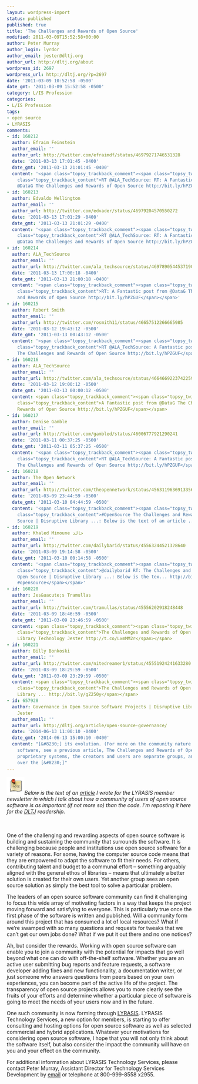 ```yaml
---
layout: wordpress-import
status: published
published: true
title: 'The Challenges and Rewards of Open Source'
modified: 2011-03-09T15:52:58+00:00
author: Peter Murray
author_login: lyrdor
author_email: jester@dltj.org
author_url: http://dltj.org/about
wordpress_id: 2697
wordpress_url: http://dltj.org/?p=2697
date: '2011-03-09 10:52:58 -0500'
date_gmt: '2011-03-09 15:52:58 -0500'
category: L/IS Profession
categories:
- L/IS Profession
tags:
- open source
- LYRASIS
comments:
- id: 160212
  author: Efraim Feinstein
  author_email: ''
  author_url: http://twitter.com/efraimdf/status/46979271746531328
  date: '2011-03-13 17:01:45 -0400'
  date_gmt: '2011-03-13 21:01:45 -0400'
  content: '<span class="topsy_trackback_comment"><span class="topsy_twitter_username"><span
    class="topsy_trackback_content">RT @ALA_TechSource: RT: A Fantastic post from
    @DataG The Challenges and Rewards of Open Source http://bit.ly/hPZGUF</span></span>'
- id: 160213
  author: Edvaldo Wellington
  author_email: ''
  author_url: http://twitter.com/edvader/status/46979204570550272
  date: '2011-03-13 17:01:29 -0400'
  date_gmt: '2011-03-13 21:01:29 -0400'
  content: '<span class="topsy_trackback_comment"><span class="topsy_twitter_username"><span
    class="topsy_trackback_content">RT @ALA_TechSource: RT: A Fantastic post from
    @DataG The Challenges and Rewards of Open Source http://bit.ly/hPZGUF</span></span>'
- id: 160214
  author: ALA_TechSource
  author_email: ''
  author_url: http://twitter.com/ala_techsource/status/46978905445371904
  date: '2011-03-13 17:00:18 -0400'
  date_gmt: '2011-03-13 21:00:18 -0400'
  content: '<span class="topsy_trackback_comment"><span class="topsy_twitter_username"><span
    class="topsy_trackback_content">RT: A Fantastic post from @DataG The Challenges
    and Rewards of Open Source http://bit.ly/hPZGUF</span></span>'
- id: 160215
  author: Robert Smith
  author_email: ''
  author_url: http://twitter.com/rosmith11/status/46657512266665985
  date: '2011-03-12 19:43:12 -0500'
  date_gmt: '2011-03-13 00:43:12 -0500'
  content: '<span class="topsy_trackback_comment"><span class="topsy_twitter_username"><span
    class="topsy_trackback_content">RT @ALA_TechSource: A Fantastic post from @DataG
    The Challenges and Rewards of Open Source http://bit.ly/hPZGUF</span></span>'
- id: 160216
  author: ALA_TechSource
  author_email: ''
  author_url: http://twitter.com/ala_techsource/status/46646692237422592
  date: '2011-03-12 19:00:12 -0500'
  date_gmt: '2011-03-13 00:00:12 -0500'
  content: <span class="topsy_trackback_comment"><span class="topsy_twitter_username"><span
    class="topsy_trackback_content">A Fantastic post from @DataG The Challenges and
    Rewards of Open Source http://bit.ly/hPZGUF</span></span>
- id: 160217
  author: Denise Gamble
  author_email: ''
  author_url: http://twitter.com/gambled/status/46006777921290241
  date: '2011-03-11 00:37:25 -0500'
  date_gmt: '2011-03-11 05:37:25 -0500'
  content: '<span class="topsy_trackback_comment"><span class="topsy_twitter_username"><span
    class="topsy_trackback_content">RT @ALA_TechSource: A Fantastic post from @DataG
    The Challenges and Rewards of Open Source http://bit.ly/hPZGUF</span></span>'
- id: 160218
  author: The Open Network
  author_email: ''
  author_url: http://twitter.com/theopennetwork/status/45631196369133568
  date: '2011-03-09 23:44:59 -0500'
  date_gmt: '2011-03-10 04:44:59 -0500'
  content: '<span class="topsy_trackback_comment"><span class="topsy_twitter_username"><span
    class="topsy_trackback_content">#OpenSource The Challenges and Rewards of Open
    Source | Disruptive Library ...: Below is the text of an article ... http://bit.ly/frrKb8</span></span>'
- id: 160219
  author: Khaled Mimoune خالد
  author_email: ''
  author_url: http://twitter.com/dailybarid/status/45563244521328640
  date: '2011-03-09 19:14:58 -0500'
  date_gmt: '2011-03-10 00:14:58 -0500'
  content: '<span class="topsy_trackback_comment"><span class="topsy_twitter_username"><span
    class="topsy_trackback_content">@dailybarid RT: The Challenges and Rewards of
    Open Source | Disruptive Library ...: Below is the tex... http://bit.ly/hbHa8m
    #opensource</span></span>'
- id: 160220
  author: Jes&uacute;s Tramullas
  author_email: ''
  author_url: http://twitter.com/tramullas/status/45556202918248448
  date: '2011-03-09 18:46:59 -0500'
  date_gmt: '2011-03-09 23:46:59 -0500'
  content: <span class="topsy_trackback_comment"><span class="topsy_twitter_username"><span
    class="topsy_trackback_content">The Challenges and Rewards of Open Source | Disruptive
    Library Technology Jester http://t.co/LxmMM2r</span></span>
- id: 160221
  author: Billy Bonkoski
  author_email: ''
  author_url: http://twitter.com/nitedreamer1/status/45551924241633280
  date: '2011-03-09 18:29:59 -0500'
  date_gmt: '2011-03-09 23:29:59 -0500'
  content: <span class="topsy_trackback_comment"><span class="topsy_twitter_username"><span
    class="topsy_trackback_content">The Challenges and Rewards of Open Source | Disruptive
    Library ... http://bit.ly/gZ250y</span></span>
- id: 657928
  author: Governance in Open Source Software Projects | Disruptive Library Technology
    Jester
  author_email: ''
  author_url: http://dltj.org/article/open-source-governance/
  date: '2014-06-13 11:00:10 -0400'
  date_gmt: '2014-06-13 15:00:10 -0400'
  content: "[&#8230;] its evolution. (For more on the community nature of open source
    software, see a previous article, The Challenges and Rewards of Open Source) With
    proprietary systems, the creators and users are separate groups, and the control
    over the [&#8230;]"
---
```

<div style="font-style:italic;"><img alt="Note!" src="/assets/images/2011/03/note.png" class="alignleft" width="48" height="48" />Below is the text of an <a href="/article/open-source-community/" title="The Challenges and Rewards of Open Source | LYRASIS">article</a> I wrote for the <span class="removed_link" title="http://www.lyrasis.org/News/Lyrasis-News/2011/03_08.aspx">LYRASIS member newsletter</span> in which I talk about how a community of users of open source software is as important (if not more so) than the code.  I'm reposting it here for the <i><acronym title="Disruptive Library Technology Jester">DLTJ</acronym></i> readership.</div>
<p><br style="clear:both;" /><br />
One of the challenging and rewarding aspects of open source software is building and sustaining the community that surrounds the software. It is challenging because people and institutions use open source software for a variety of reasons. For some, having the computer source code means that they are empowered to adapt the software to fit their needs. For others, contributing talent and budget to a communal effort &ndash; something arguably aligned with the general ethos of libraries &ndash; means that ultimately a better solution is created for their own users. Yet another group sees an open source solution as simply the best tool to solve a particular problem.</p>
<p>The leaders of an open source software community can find it challenging to focus this wide array of motivating factors in a way that keeps the project moving forward and satisfying to everyone. This is particularly true once the first phase of the software is written and published. Will a community form around this project that has consumed a lot of local resources? What if we&rsquo;re swamped with so many questions and requests for tweaks that we can&rsquo;t get our own jobs done? What if we put it out there and no one notices?</p>
<p>Ah, but consider the rewards. Working with open source software can enable you to join a community with the potential for impacts that go well beyond what one can do with off-the-shelf software. Whether you are an active user submitting bug reports and feature requests, a software developer adding fixes and new functionality, a documentation writer, or just someone who answers questions from peers based on your own experiences, you can become part of the active life of the project. The transparency of open source projects allows you to more clearly see the fruits of your efforts and determine whether a particular piece of software is going to meet the needs of your users now and in the future.</p>
<p>One such community is now forming through <a href="http://www.lyrasis.org/" title="LYRASIS homepage">LYRASIS</a>. LYRASIS Technology Services, a new option for members, is starting to offer consulting and hosting options for open source software as well as selected commercial and hybrid applications. Whatever your motivations for considering open source software, I hope that you will not only think about the software itself, but also consider the impact the community will have on you and your effect on the community.</p>
<p>For additional information about LYRASIS Technology Services, please contact Peter Murray, Assistant Director for Technology Services Development by <a href="mailto:Peter.Murray@lyrasis.org">email</a> or telephone at 800-999-8558 x2955.</p>
